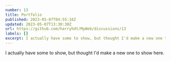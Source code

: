 ```yaml
---
number: 13
title: Portfolio
published: 2023-05-07T04:55:16Z
updated: 2023-05-07T13:30:30Z
url: https://github.com/harryhdt/MyWeb/discussions/13
labels: []
excerpt: I actually have some to show, but thought I'd make a new one to show here.
---
```

I actually have some to show, but thought I'd make a new one to show here.